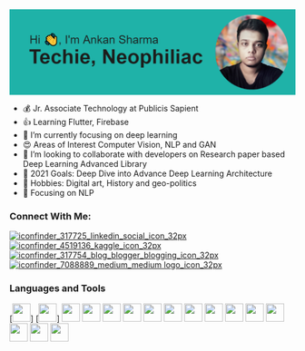 <img align="center" src="https://raw.githubusercontent.com/Ankan1998/Ankan1998/main/header.png"/>




- 💰 Jr. Associate Technology at Publicis Sapient
- 👍 Learning Flutter, Firebase
- 🔘 I’m currently focusing on deep learning
- 😍 Areas of Interest Computer Vision, NLP and GAN
- 👥 I’m looking to collaborate with developers on Research paper based Deep Learning Advanced Library
- 👀 2021 Goals: Deep Dive into Advance Deep Learning Architecture
- 💖 Hobbies: Digital art, History and geo-politics
- 🧿 Focusing on NLP


### Connect With Me:

[![iconfinder_317725_linkedin_social_icon_32px](https://user-images.githubusercontent.com/36896102/121735488-d13a2d00-cb13-11eb-9af1-f32bbc015e0b.png)](https://www.linkedin.com/in/ankan-sharma-589841198/)
[![iconfinder_4519136_kaggle_icon_32px](https://user-images.githubusercontent.com/36896102/121735391-b1a30480-cb13-11eb-952d-aba25e119c60.png)](https://www.kaggle.com/ankan1998)
[![iconfinder_317754_blog_blogger_blogging_icon_32px](https://user-images.githubusercontent.com/36896102/121735541-e7e08400-cb13-11eb-9e82-ae3477b3e490.png)](https://datasciencey.blogspot.com/)
[![iconfinder_7088889_medium_medium logo_icon_32px](https://user-images.githubusercontent.com/36896102/121735133-553fe500-cb13-11eb-8bc3-06b54689ec33.png)](https://ankanroni3.medium.com/)

### Languages and Tools
[<img src="https://user-images.githubusercontent.com/36896102/121738417-d13c2c00-cb17-11eb-8c43-30598e3452b3.png" height="32" width="32"/>]
[<img src="https://user-images.githubusercontent.com/36896102/121738425-d39e8600-cb17-11eb-8b32-6070a804f8bb.png" height="32" width="32"/>]
<img src="https://user-images.githubusercontent.com/36896102/121738431-d5684980-cb17-11eb-8944-5c2ac89e4de8.png" height="32" width="32"/>
<img src="https://user-images.githubusercontent.com/36896102/121738523-f29d1800-cb17-11eb-85bc-b93267cdad60.png" height="32" width="32"/>
<img src="https://user-images.githubusercontent.com/36896102/121738532-f4ff7200-cb17-11eb-8747-fd79e3745ff2.png" height="32" width="32"/>
<img src="https://user-images.githubusercontent.com/36896102/121738538-f6c93580-cb17-11eb-94ab-5d8824b9c17b.png" height="32" width="32"/>
<img src="https://user-images.githubusercontent.com/36896102/121738574-00529d80-cb18-11eb-90aa-63b8ac0f06c4.png" height="32" width="32"/>
<img src="https://user-images.githubusercontent.com/36896102/121738585-034d8e00-cb18-11eb-99c0-9550d0eb0941.png" height="32" width="32"/>
<img src="https://user-images.githubusercontent.com/36896102/121738595-0779ab80-cb18-11eb-9fe8-e43bdbfbaf51.png" height="32" width="32"/>
<img src="https://user-images.githubusercontent.com/36896102/121738632-195b4e80-cb18-11eb-905e-026c3940910e.png" height="32" width="32"/>
<img src="https://user-images.githubusercontent.com/36896102/121738638-1bbda880-cb18-11eb-9c21-eeead978ed5e.png" height="32" width="32"/>
<img src="https://user-images.githubusercontent.com/36896102/121738644-1d876c00-cb18-11eb-93d3-9525791f402e.png" height="32" width="32"/>
<img src="https://user-images.githubusercontent.com/36896102/121738667-28420100-cb18-11eb-8b75-c4bfbed6613a.png" height="32" width="32"/>
<img src="https://user-images.githubusercontent.com/36896102/121738678-2aa45b00-cb18-11eb-8161-0842d1432e83.png" height="32" width="32"/>
<img src="https://user-images.githubusercontent.com/36896102/121738686-2c6e1e80-cb18-11eb-979c-853502418fa6.png" height="32" width="32"/>
<img src="https://user-images.githubusercontent.com/36896102/121738702-3132d280-cb18-11eb-89ae-9fc44f8f00ed.png" height="32" width="32"/>





